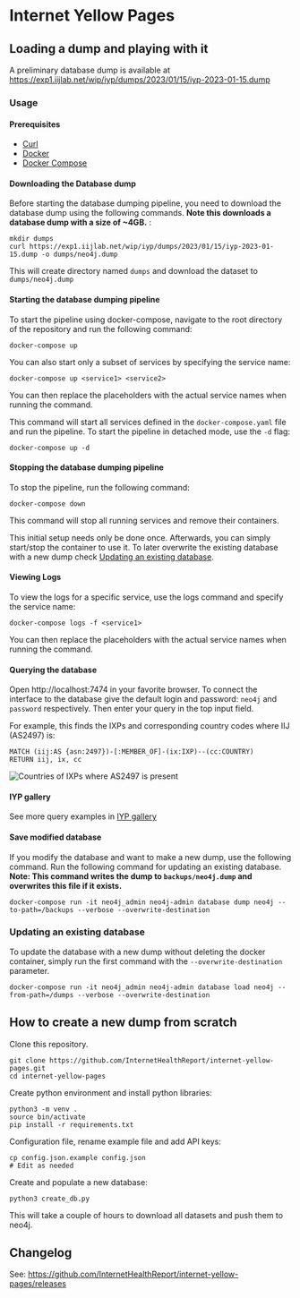 # Internet Yellow Pages


## Loading a dump and playing with it

A preliminary database dump is available at https://exp1.iijlab.net/wip/iyp/dumps/2023/01/15/iyp-2023-01-15.dump

### Usage
#### Prerequisites
- [Curl](https://curl.se/download.html)
- [Docker](https://www.docker.com/)
- [Docker Compose](https://docs.docker.com/compose/install/)

#### Downloading the Database dump
Before starting the database dumping pipeline, you need to download the database dump using the following commands. **Note this downloads a database dump with a size of ~4GB.**
:
```
mkdir dumps
curl https://exp1.iijlab.net/wip/iyp/dumps/2023/01/15/iyp-2023-01-15.dump -o dumps/neo4j.dump
```

This will create directory named `dumps` and download the dataset to `dumps/neo4j.dump`

#### Starting the database dumping pipeline
To start the pipeline using docker-compose, navigate to the root directory of the repository and run the following command:
```
docker-compose up
```
You can also start only a subset of services by specifying the service name:
```
docker-compose up <service1> <service2>
```
You can then replace the placeholders with the actual service names when running the command.

This command will start all services defined in the `docker-compose.yaml` file and run the pipeline. To start the pipeline in detached mode, use the `-d` flag:

```
docker-compose up -d
```

#### Stopping the database dumping pipeline
To stop the pipeline, run the following command:
```
docker-compose down
```
This command will stop all running services and remove their containers.

This initial setup needs only be done once. Afterwards, you can simply start/stop the container to
use it. To later overwrite the existing database with a new dump check [Updating an existing
database](#updating-an-existing-database).
#### Viewing Logs
To view the logs for a specific service, use the logs command and specify the service name:
```
docker-compose logs -f <service1>
```
You can then replace the placeholders with the actual service names when running the command.


#### Querying the database

Open http://localhost:7474 in your favorite browser. To connect the interface to the database give
the default login and password: `neo4j` and `password` respectively. Then enter your query in the top input field.

For example, this finds the IXPs and corresponding country codes where IIJ (AS2497) is:
```cypher
MATCH (iij:AS {asn:2497})-[:MEMBER_OF]-(ix:IXP)--(cc:COUNTRY)
RETURN iij, ix, cc
```
![Countries of IXPs where AS2497 is present](/documentation/assets/gallery/as2497ixpCountry.svg)

#### IYP gallery

See more query examples in [IYP gallery](/documentation/gallery.md)

#### Save modified database

If you modify the database and want to make a new dump, use the following command. Run the following command for updating an existing database. **Note: This command writes the dump to `backups/neo4j.dump` and overwrites this file if it exists.** 
```
docker-compose run -it neo4j_admin neo4j-admin database dump neo4j --to-path=/backups --verbose --overwrite-destination
```

### Updating an existing database

To update the database with a new dump without deleting the docker container, simply run the
first command with the `--overwrite-destination` parameter.
```
docker-compose run -it neo4j_admin neo4j-admin database load neo4j --from-path=/dumps --verbose --overwrite-destination
```

## How to create a new dump from scratch

Clone this repository.
```
git clone https://github.com/InternetHealthReport/internet-yellow-pages.git
cd internet-yellow-pages
```

Create python environment and install python libraries:
```
python3 -m venv .
source bin/activate
pip install -r requirements.txt
```

Configuration file, rename example file and add API keys:
```
cp config.json.example config.json
# Edit as needed
```

Create and populate a new database:
```
python3 create_db.py
```
This will take a couple of hours to download all datasets and push them to neo4j.

## Changelog

See: https://github.com/InternetHealthReport/internet-yellow-pages/releases

